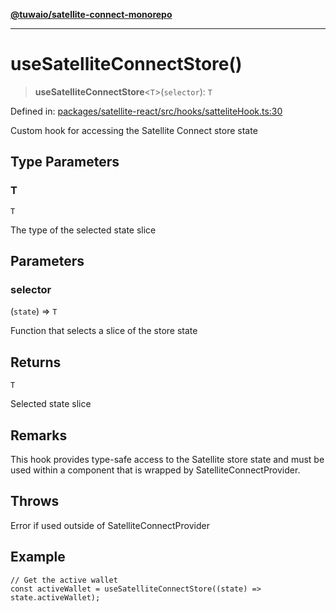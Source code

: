 [**@tuwaio/satellite-connect-monorepo**](../../../README.md)

***

# useSatelliteConnectStore()

> **useSatelliteConnectStore**\<`T`\>(`selector`): `T`

Defined in: [packages/satellite-react/src/hooks/satteliteHook.ts:30](https://github.com/TuwaIO/satellite-connect/blob/8360ff0360276ab1441103db09b4fae110570e1d/packages/satellite-react/src/hooks/satteliteHook.ts#L30)

Custom hook for accessing the Satellite Connect store state

## Type Parameters

### T

`T`

The type of the selected state slice

## Parameters

### selector

(`state`) => `T`

Function that selects a slice of the store state

## Returns

`T`

Selected state slice

## Remarks

This hook provides type-safe access to the Satellite store state and must be used
within a component that is wrapped by SatelliteConnectProvider.

## Throws

Error if used outside of SatelliteConnectProvider

## Example

```tsx
// Get the active wallet
const activeWallet = useSatelliteConnectStore((state) => state.activeWallet);
```

